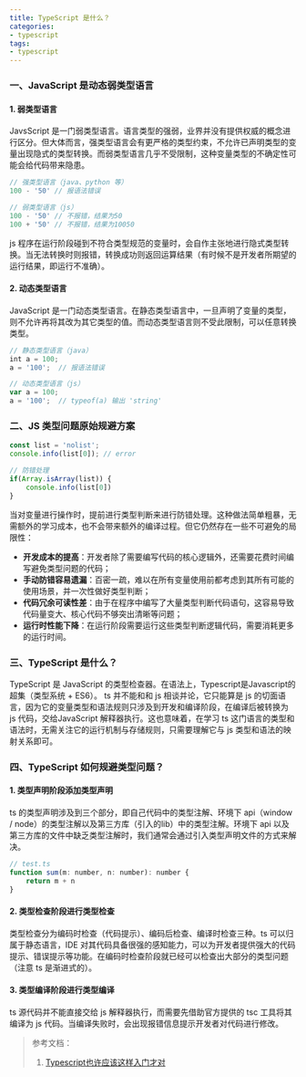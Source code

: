 ```yaml
---
title: TypeScript 是什么？
categories:
- typescript
tags:
- typescript
---
```


### 一、JavaScript 是动态弱类型语言

#### 1. 弱类型语言
JavsScript 是一门弱类型语言。语言类型的强弱，业界并没有提供权威的概念进行区分。但大体而言，强类型语言会有更严格的类型约束，不允许已声明类型的变量出现隐式的类型转换。而弱类型语言几乎不受限制，这种变量类型的不确定性可能会给代码带来隐患。
<!-- more -->
```js
// 强类型语言（java、python 等）
100 - '50' // 报语法错误

// 弱类型语言（js）
100 - '50' // 不报错，结果为50
100 + '50' // 不报错，结果为10050
```

js 程序在运行阶段碰到不符合类型规范的变量时，会自作主张地进行隐式类型转换。当无法转换时则报错，转换成功则返回运算结果（有时候不是开发者所期望的运行结果，即运行不准确）。

#### 2. 动态类型语言
JavaScript 是一门动态类型语言。在静态类型语言中，一旦声明了变量的类型，则不允许再将其改为其它类型的值。而动态类型语言则不受此限制，可以任意转换类型。
```js
// 静态类型语言（java）
int a = 100;
a = '100';  // 报语法错误

// 动态类型语言（js）
var a = 100;
a = '100';  // typeof(a) 输出 'string'
```

### 二、JS 类型问题原始规避方案
```js
const list = 'nolist';
console.info(list[0]); // error

// 防错处理
if(Array.isArray(list)) {
    console.info(list[0])
}
```
当对变量进行操作时，提前进行类型判断来进行防错处理。这种做法简单粗暴，无需额外的学习成本，也不会带来额外的编译过程。但它仍然存在一些不可避免的局限性：
* **开发成本的提高**：开发者除了需要编写代码的核心逻辑外，还需要花费时间编写避免类型问题的代码；
* **手动防错容易遗漏**：百密一疏，难以在所有变量使用前都考虑到其所有可能的使用场景，并一次性做好类型判断；
* **代码冗余可读性差**：由于在程序中编写了大量类型判断代码语句，这容易导致代码量变大、核心代码不够突出清晰等问题；
* **运行时性能下降**：在运行阶段需要运行这些类型判断逻辑代码，需要消耗更多的运行时间。

### 三、TypeScript 是什么？
TypeScript 是 JavaScript 的类型检查器。在语法上，Typescript是Javascript的超集（类型系统 + ES6）。
ts 并不能和和 js 相谈并论，它只能算是 js 的切面语言，因为它的变量类型和语法规则只涉及到开发和编译阶段，在编译后被转换为 js 代码，交给JavaScript 解释器执行。这也意味着，在学习 ts 这门语言的类型和语法时，无需关注它的运行机制与存储规则，只需要理解它与 js 类型和语法的映射关系即可。

### 四、TypeScript 如何规避类型问题？

#### 1. 类型声明阶段添加类型声明
ts 的类型声明涉及到三个部分，即自己代码中的类型注解、环境下 api（window / node）的类型注解以及第三方库（引入的lib）中的类型注解。环境下 api 以及第三方库的文件中缺乏类型注解时，我们通常会通过引入类型声明文件的方式来解决。
```js
// test.ts
function sum(m: number, n: number): number {
	return m + n
}
```

#### 2. 类型检查阶段进行类型检查
类型检查分为编码时检查（代码提示）、编码后检查、编译时检查三种。ts 可以归属于静态语言，IDE 对其代码具备很强的感知能力，可以为开发者提供强大的代码提示、错误提示等功能。在编码时检查阶段就已经可以检查出大部分的类型问题（注意 ts 是渐进式的）。

#### 3. 类型编译阶段进行类型编译
ts 源代码并不能直接交给 js 解释器执行，而需要先借助官方提供的 tsc 工具将其编译为 js 代码。当编译失败时，会出现报错信息提示开发者对代码进行修改。

> 参考文档：
> 1. [Typescript也许应该这样入门才对](https://juejin.cn/post/6931313450836557838)